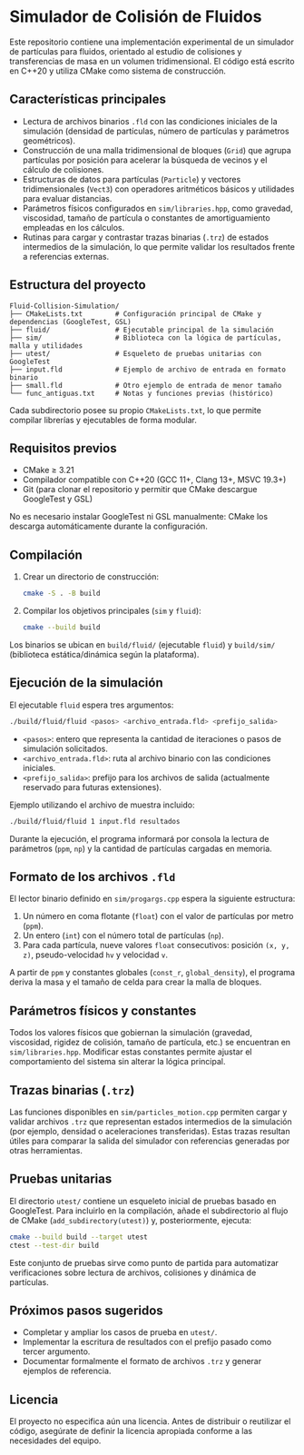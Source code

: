 # Simulador de Colisión de Fluidos

Este repositorio contiene una implementación experimental de un simulador de partículas para fluidos, orientado al estudio de colisiones y transferencias de masa en un volumen tridimensional. El código está escrito en C++20 y utiliza CMake como sistema de construcción.

## Características principales

- Lectura de archivos binarios `.fld` con las condiciones iniciales de la simulación (densidad de partículas, número de partículas y parámetros geométricos). 
- Construcción de una malla tridimensional de bloques (`Grid`) que agrupa partículas por posición para acelerar la búsqueda de vecinos y el cálculo de colisiones.
- Estructuras de datos para partículas (`Particle`) y vectores tridimensionales (`Vect3`) con operadores aritméticos básicos y utilidades para evaluar distancias.
- Parámetros físicos configurados en `sim/libraries.hpp`, como gravedad, viscosidad, tamaño de partícula o constantes de amortiguamiento empleadas en los cálculos.
- Rutinas para cargar y contrastar trazas binarias (`.trz`) de estados intermedios de la simulación, lo que permite validar los resultados frente a referencias externas.

## Estructura del proyecto

```
Fluid-Collision-Simulation/
├── CMakeLists.txt        # Configuración principal de CMake y dependencias (GoogleTest, GSL)
├── fluid/                # Ejecutable principal de la simulación
├── sim/                  # Biblioteca con la lógica de partículas, malla y utilidades
├── utest/                # Esqueleto de pruebas unitarias con GoogleTest
├── input.fld             # Ejemplo de archivo de entrada en formato binario
├── small.fld             # Otro ejemplo de entrada de menor tamaño
└── func_antiguas.txt     # Notas y funciones previas (histórico)
```

Cada subdirectorio posee su propio `CMakeLists.txt`, lo que permite compilar librerías y ejecutables de forma modular.

## Requisitos previos

- CMake ≥ 3.21
- Compilador compatible con C++20 (GCC 11+, Clang 13+, MSVC 19.3+)
- Git (para clonar el repositorio y permitir que CMake descargue GoogleTest y GSL)

No es necesario instalar GoogleTest ni GSL manualmente: CMake los descarga automáticamente durante la configuración.

## Compilación

1. Crear un directorio de construcción:
   ```bash
   cmake -S . -B build
   ```
2. Compilar los objetivos principales (`sim` y `fluid`):
   ```bash
   cmake --build build
   ```

Los binarios se ubican en `build/fluid/` (ejecutable `fluid`) y `build/sim/` (biblioteca estática/dinámica según la plataforma).

## Ejecución de la simulación

El ejecutable `fluid` espera tres argumentos:

```bash
./build/fluid/fluid <pasos> <archivo_entrada.fld> <prefijo_salida>
```

- `<pasos>`: entero que representa la cantidad de iteraciones o pasos de simulación solicitados.
- `<archivo_entrada.fld>`: ruta al archivo binario con las condiciones iniciales.
- `<prefijo_salida>`: prefijo para los archivos de salida (actualmente reservado para futuras extensiones).

Ejemplo utilizando el archivo de muestra incluido:

```bash
./build/fluid/fluid 1 input.fld resultados
```

Durante la ejecución, el programa informará por consola la lectura de parámetros (`ppm`, `np`) y la cantidad de partículas cargadas en memoria.

## Formato de los archivos `.fld`

El lector binario definido en `sim/progargs.cpp` espera la siguiente estructura:

1. Un número en coma flotante (`float`) con el valor de partículas por metro (`ppm`).
2. Un entero (`int`) con el número total de partículas (`np`).
3. Para cada partícula, nueve valores `float` consecutivos: posición `(x, y, z)`, pseudo-velocidad `hv` y velocidad `v`.

A partir de `ppm` y constantes globales (`const_r`, `global_density`), el programa deriva la masa y el tamaño de celda para crear la malla de bloques.

## Parámetros físicos y constantes

Todos los valores físicos que gobiernan la simulación (gravedad, viscosidad, rigidez de colisión, tamaño de partícula, etc.) se encuentran en `sim/libraries.hpp`. Modificar estas constantes permite ajustar el comportamiento del sistema sin alterar la lógica principal.

## Trazas binarias (`.trz`)

Las funciones disponibles en `sim/particles_motion.cpp` permiten cargar y validar archivos `.trz` que representan estados intermedios de la simulación (por ejemplo, densidad o aceleraciones transferidas). Estas trazas resultan útiles para comparar la salida del simulador con referencias generadas por otras herramientas.

## Pruebas unitarias

El directorio `utest/` contiene un esqueleto inicial de pruebas basado en GoogleTest. Para incluirlo en la compilación, añade el subdirectorio al flujo de CMake (`add_subdirectory(utest)`) y, posteriormente, ejecuta:

```bash
cmake --build build --target utest
ctest --test-dir build
```

Este conjunto de pruebas sirve como punto de partida para automatizar verificaciones sobre lectura de archivos, colisiones y dinámica de partículas.

## Próximos pasos sugeridos

- Completar y ampliar los casos de prueba en `utest/`.
- Implementar la escritura de resultados con el prefijo pasado como tercer argumento.
- Documentar formalmente el formato de archivos `.trz` y generar ejemplos de referencia.

## Licencia

El proyecto no especifica aún una licencia. Antes de distribuir o reutilizar el código, asegúrate de definir la licencia apropiada conforme a las necesidades del equipo.
